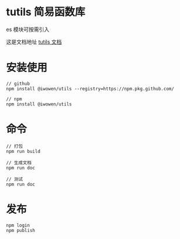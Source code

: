 # tutils 简易函数库

es 模块可按需引入

这是文档地址 [tutils 文档](https://iwowen.github.io/tutils/)

# 安装使用

```shell
// github
npm install @iwowen/utils --registry=https://npm.pkg.github.com/
```

```shell
// npm
npm install @iwowen/utils
```

# 命令

```shell
// 打包
npm run build

// 生成文档
npm run doc

// 测试
npm run doc
```

# 发布

```shell
npm login
npm publish
```